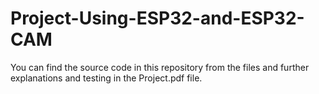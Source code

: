 # Project-Using-ESP32-and-ESP32-CAM

You can find the source code in this repository from the files and further explanations and testing in the Project.pdf file.
